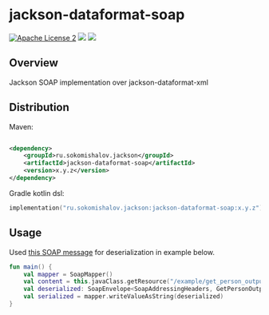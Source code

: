 jackson-dataformat-soap
========

[![Apache License 2](https://img.shields.io/badge/license-ASF2-blue.svg)](https://choosealicense.com/licenses/apache-2.0/)
[![](https://img.shields.io/maven-central/v/ru.sokomishalov.jackson/jackson-dataformat-soap)](https://mvnrepository.com/artifact/ru.sokomishalov.jackson/jackson-dataformat-soap)
[![](https://img.shields.io/jitpack/v/github/sokomishalov/jackson-dataformat-soap)](https://jitpack.io/#sokomishalov/jackson-dataformat-soap)

## Overview

Jackson SOAP implementation over jackson-dataformat-xml

## Distribution

Maven:

```xml

<dependency>
    <groupId>ru.sokomishalov.jackson</groupId>
    <artifactId>jackson-dataformat-soap</artifactId>
    <version>x.y.z</version>
</dependency>
```

Gradle kotlin dsl:

```kotlin
implementation("ru.sokomishalov.jackson:jackson-dataformat-soap:x.y.z")
```

## Usage

Used [this SOAP message](./src/test/resources/example/get_person_output_ws_addr.xml) for deserialization in example below.
```kotlin
fun main() {
    val mapper = SoapMapper()
    val content = this.javaClass.getResource("/example/get_person_output_ws_addr.xml").readText()
    val deserialized: SoapEnvelope<SoapAddressingHeaders, GetPersonOutput> = mapper.readValue(content)
    val serialized = mapper.writeValueAsString(deserialized)
}
```